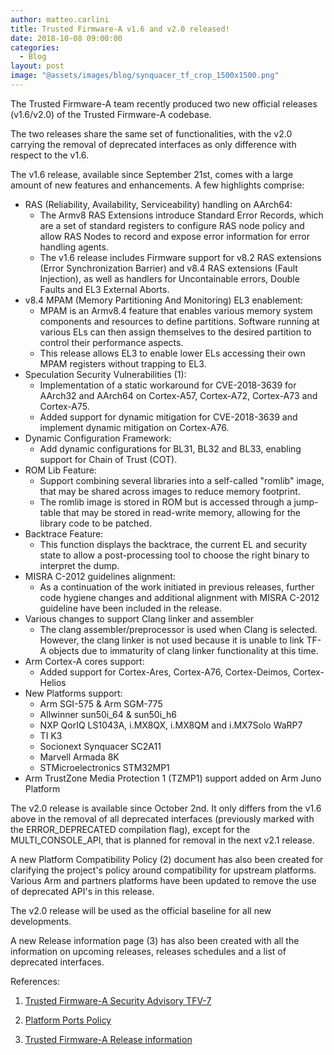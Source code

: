 ```yaml
---
author: matteo.carlini
title: Trusted Firmware-A v1.6 and v2.0 released!
date: 2018-10-08 09:00:00
categories:
  - Blog
layout: post
image: "@assets/images/blog/synquacer_tf_crop_1500x1500.png"
---
```


The Trusted Firmware-A team recently produced two new official releases (v1.6/v2.0) of the Trusted Firmware-A codebase.

The two releases share the same set of functionalities, with the v2.0 carrying the removal of deprecated interfaces as only difference with respect to the v1.6.

The v1.6 release, available since September 21st, comes with a large amount of new features and enhancements.
A few highlights comprise:

- RAS (Reliability, Availability, Serviceability) handling on AArch64:
  - The Armv8 RAS Extensions introduce Standard Error Records, which are a set of standard registers to configure RAS node policy and allow RAS Nodes to record and expose error information for error handling agents.
  - The v1.6 release includes Firmware support for v8.2 RAS extensions (Error Synchronization Barrier) and v8.4 RAS extensions (Fault Injection), as well as handlers for Uncontainable errors, Double Faults and EL3 External Aborts.
- v8.4 MPAM (Memory Partitioning And Monitoring) EL3 enablement:
  - MPAM is an Armv8.4 feature that enables various memory system components and resources to define partitions. Software running at various ELs can then assign themselves to the desired partition to control their performance aspects.
  - This release allows EL3 to enable lower ELs accessing their own MPAM registers without trapping to EL3.
- Speculation Security Vulnerabilities (1):
  - Implementation of a static workaround for CVE-2018-3639 for AArch32 and AArch64 on Cortex-A57, Cortex-A72, Cortex-A73 and Cortex-A75.
  - Added support for dynamic mitigation for CVE-2018-3639 and implement dynamic mitigation on Cortex-A76.
- Dynamic Configuration Framework:
  - Add dynamic configurations for BL31, BL32 and BL33, enabling support for Chain of Trust (COT).
- ROM Lib Feature:
  - Support combining several libraries into a self-called "romlib" image, that may be shared across images to reduce memory footprint.
  - The romlib image is stored in ROM but is accessed through a jump-table that may be stored in read-write memory, allowing for the library code to be patched.
- Backtrace Feature:
  - This function displays the backtrace, the current EL and security state to allow a post-processing tool to choose the right binary to interpret the dump.
- MISRA C-2012 guidelines alignment:
  - As a continuation of the work initiated in previous releases, further code hygiene changes and additional alignment with MISRA C-2012 guideline have been included in the release.
- Various changes to support Clang linker and assembler
  - The clang assembler/preprocessor is used when Clang is selected. However, the clang linker is not used because it is unable to link TF-A objects due to immaturity of clang linker functionality at this time.
- Arm Cortex-A cores support:
  - Added support for Cortex-Ares, Cortex-A76, Cortex-Deimos, Cortex-Helios
- New Platforms support:
  - Arm SGI-575 & Arm SGM-775
  - Allwinner sun50i_64 & sun50i_h6
  - NXP QorIQ LS1043A, i.MX8QX, i.MX8QM and i.MX7Solo WaRP7
  - TI K3
  - Socionext Synquacer SC2A11
  - Marvell Armada 8K
  - STMicroelectronics STM32MP1
- Arm TrustZone Media Protection 1 (TZMP1) support added on Arm Juno Platform

The v2.0 release is available since October 2nd. It only differs from the v1.6 above in the removal of all deprecated interfaces (previously marked with the ERROR_DEPRECATED compilation flag), except for the MULTI_CONSOLE_API, that is planned for removal in the next v2.1 release.

A new Platform Compatibility Policy (2) document has also been created for clarifying the project's policy around compatibility for upstream platforms.
Various Arm and partners platforms have been updated to remove the use of deprecated API's in this release.

The v2.0 release will be used as the official baseline for all new developments.

A new Release information page (3) has also been created with all the information on upcoming releases, releases schedules and a list of deprecated interfaces.

References:

1. [Trusted Firmware-A Security Advisory TFV-7](https://github.com/ARM-software/arm-trusted-firmware/wiki/Trusted-Firmware-A-Security-Advisory-TFV-7)

2. [Platform Ports Policy](https://github.com/ARM-software/arm-trusted-firmware/blob/master/docs/process/platform-ports-policy.rst)

3. [Trusted Firmware-A Release information](https://github.com/ARM-software/arm-trusted-firmware/wiki/TF-A-Release-information)
